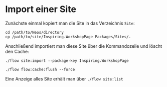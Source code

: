 # Import einer Site

Zunächste einmal kopiert man die Site in das Verzeichnis `Site`:

```
cd /path/to/Neos/directory
cp /path/to/site/Inspiring.WorkshopPage Packages/Sites/.
```

Anschließend importiert man diese Site über die Kommandozeile und löscht den Cache:

```
./flow site:import --package-key Inspiring.WorkshopPage

./flow flow:cache:flush --force
```

Eine Anzeige alles Site erhält man über `./flow site:list`

